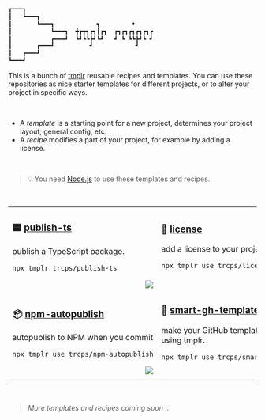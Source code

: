 ```bash
┏━━━┓
┃   ┗━━━┓
┃       ┗━━━┓            ┓         •     
┃           ┗━━━┓  ╋┏┳┓┏┓┃┏┓  ┏┓┏┓┏┓┏┓┏┓┏
┃           ┏━━━┛  ┗┛┗┗┣┛┗┛   ┛ ┗ ┗┗┣┛┗ ┛
┃       ┏━━━┛          ┛            ┛    
┃   ┏━━━┛
┗━━━┛
```

This is a bunch of [tmplr](https://github.com/loreanvictor/tmplr) reusable recipes and templates. You can
use these repositories as nice starter templates for different projects, or to alter your project in specific ways.

<br>

- A _template_ is a starting point for a new project, determines your project layout, general config, etc.
- A _recipe_ modifies a part of your project, for example by adding a license.

<br>

> 💡 You need [Node.js](https://nodejs.org/en) to use these templates and recipes.

<br>

<table>
<tbody>
<tr>
<td>

### 🟦 [**publish-ts**](https://github.com/trcps/publish-ts)
publish a TypeScript package.

```bash
npx tmplr trcps/publish-ts
```

<div align="right">
<img src="https://img.shields.io/badge/template-orange?style=flat-square"/>
<img width="441" height="1"/>
</div>
  
</td>
<td>

### 📜 [**license**](https://github.com/trcps/license)
add a license to your project.
```bash
npx tmplr use trcps/license
```

<div align="right">
<img src="https://img.shields.io/badge/recipe-white?style=flat-square"/>
<img width="441" height="1"/>
</div>
  
</td>
</tr>
<tr>
<td>

### 📦 [**npm-autopublish**](https://github.com/trcps/npm-autopublish)
autopublish to NPM when you commit
```bash
npx tmplr use trcps/npm-autopublish
```

<div align="right">
<img src="https://img.shields.io/badge/recipe-white?style=flat-square"/>
<img width="441" height="1"/>
</div>
  
</td>
<td>

### 📐 [**smart-gh-template**](https://github.com/trcps/smart-gh-template)
make your GitHub templates smarter using tmplr.
```bash
npx tmplr use trcps/smart-gh-template
```

<div align="right">
<img src="https://img.shields.io/badge/recipe-white?style=flat-square"/>
<img width="441" height="1"/>
</div>
  
</td>
</tr>
</tbody>
</table>

<br>

> _More templates and recipes coming soon ..._

<br><br>
